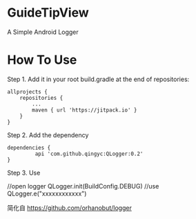 # GuideTipView
A Simple Android Logger


# How To Use

Step 1. Add it in your root build.gradle at the end of repositories:

	allprojects {
		repositories {
			...
			maven { url 'https://jitpack.io' }
		}
	}

Step 2. Add the dependency

	dependencies {
	         api 'com.github.qingyc:QLogger:0.2'
	}

Step 3. Use

  //open logger
  QLogger.init(BuildConfig.DEBUG)
  //use
  QLogger.e("xxxxxxxxxxxx")


简化自 https://github.com/orhanobut/logger
